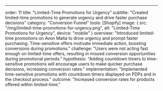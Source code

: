 ---
order: 11
title: "Limited-Time Promotions for Urgency"
subtitle: "Created limited-time promotions to generate urgency and drive faster purchase decisions"
category: "Conversion Funnel"
tools: [Shopify]
image: {
    src: "/img/limited-time-promotions-for-urgency.png",
    alt: "Limited-Time Promotions for Urgency",
    device: "mobile"
}
overview: "Introduced limited-time promotions on Avon Malta to drive urgency and prompt faster purchasing. Time-sensitive offers motivate immediate action, boosting conversions during promotions."
challenge: "Users were not acting fast enough on limited-time offers, resulting in missed conversion opportunities during promotional periods."
hypothesis: "Adding countdown timers to time-sensitive promotions will encourage users to make quicker purchase decisions, increasing conversion rates."
implementation: "Implemented time-sensitive promotions with countdown timers displayed on PDPs and in the checkout process."
outcome: "Increased conversion rates for products offered within limited-time."